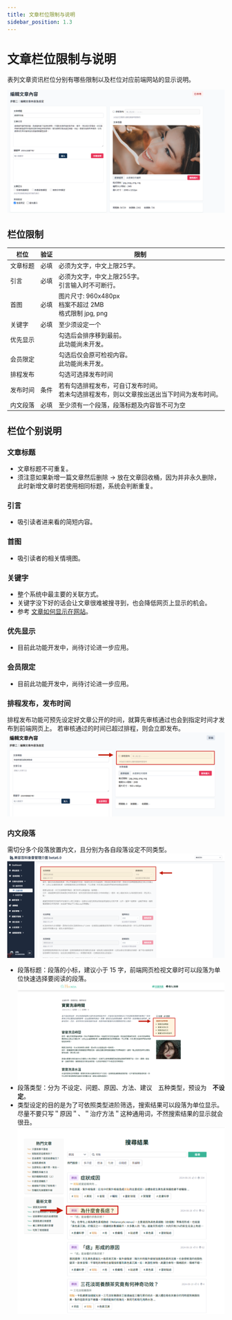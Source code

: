 ```yaml
---
title: 文章栏位限制与说明
sidebar_position: 1.3
---
```


# 文章栏位限制与说明

表列文章资讯栏位分别有哪些限制以及栏位对应前端网站的显示说明。

![文章资讯栏位](img/article-edit-01.png)

## 栏位限制

| 栏位     | 验证 | 限制                                                                                           |
| -------- | ---- | ---------------------------------------------------------------------------------------------- |
| 文章标题 | 必填 | 必须为文字，中文上限25字。                                                                     |
| 引言     | 必填 | 必须为文字，中文上限255字。 <br/>引言输入时不可断行。                                          |
| 首图     | 必填 | 图片尺寸: 960x480px <br/> 档案不超过 2MB <br/> 格式限制 jpg, png                               |
| 关键字   | 必填 | 至少须设定一个                                                                                 |
| 优先显示 |      | 勾选后会排序移到最前。 <br/>此功能尚未开发。                                                   |
| 会员限定 | 　   | 勾选后仅会原可检视内容。 <br/>此功能尚未开发。                                                 |
| 排程发布 |      | 勾选可选择发布时间                                                                             |
| 发布时间 | 条件 | 若有勾选排程发布，可自订发布时间。 <br/>若未勾选排程发布，则以文章按出送出当下时间为发布时间。 |
| 内文段落 | 必填 | 至少须有一个段落，段落标题及内容皆不可为空                                                     |

## 栏位个别说明

### 文章标题

-   文章标题不可重复。
-   须注意如果新增一篇文章然后删除 -> 放在文章回收桶，因为并非永久删除，此时新增文章时若使用相同标题，系统会判断重复。

### 引言

-   吸引读者进来看的简短内容。

### 首图

-   吸引读者的相关情境图。

### 关键字

-   整个系统中最主要的关联方式。
-   关键字没下好的话会让文章很难被搜寻到，也会降低网页上显示的机会。
-   参考 [文章如何显示在网站](./show-article-on-wrbsite.md)。

### 优先显示

-   目前此功能开发中，尚待讨论进一步应用。

### 会员限定

-   目前此功能开发中，尚待讨论进一步应用。

### 排程发布，发布时间

排程发布功能可预先设定好文章公开的时间，就算先审核通过也会到指定时间才发布到前端网页上。
若审核通过的时间已超过排程，则会立即发布。
![排程发布](img/schedule-publish.png)

### 内文段落

需切分多个段落放置内文，且分别为各自段落设定不同类型。
![内文段落](img/content-paragraph-01.png)

-   段落标题：段落的小标，建议小于 15 字，前端网页检视文章时可以段落为单位快速选择要阅读的段落。
    ![内文段落](img/content-paragraph-02.png)
-   段落类型：分为 不设定、问题、原因、方法、建议　五种类型，预设为　**不设定**。
-   类型设定的目的是为了可依照类型进阶筛选，搜索结果可以段落为单位显示。尽量不要只写＂原因＂、＂治疗方法＂这种通用词，不然搜索结果的显示就会很丑。
    ![搜寻结果](img/search-result.png)
